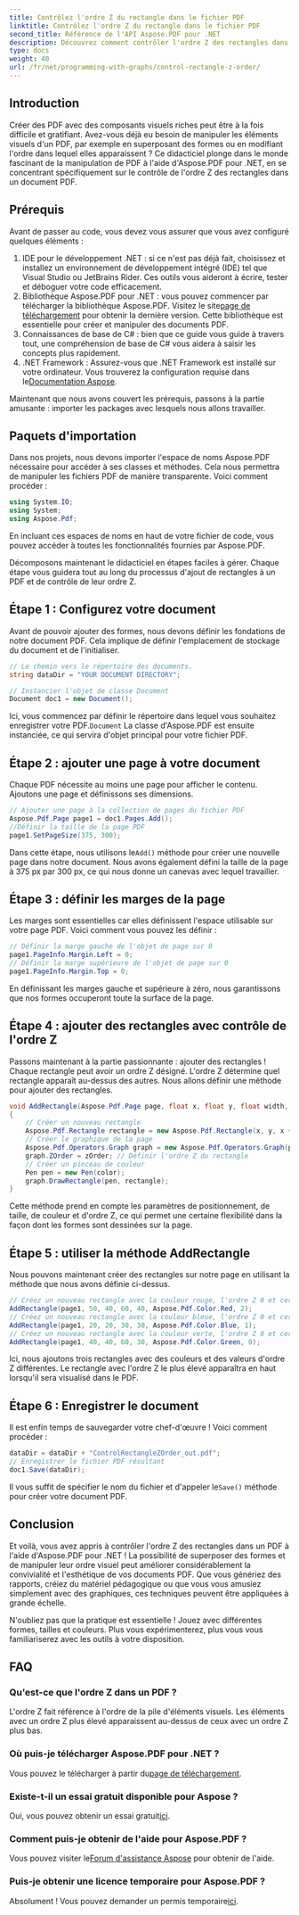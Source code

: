 ```yaml
---
title: Contrôlez l'ordre Z du rectangle dans le fichier PDF
linktitle: Contrôlez l'ordre Z du rectangle dans le fichier PDF
second_title: Référence de l'API Aspose.PDF pour .NET
description: Découvrez comment contrôler l'ordre Z des rectangles dans un PDF à l'aide d'Aspose.PDF pour .NET dans ce didacticiel détaillé étape par étape. Idéal pour les développeurs souhaitant améliorer leurs documents PDF.
type: docs
weight: 40
url: /fr/net/programming-with-graphs/control-rectangle-z-order/
---
```

## Introduction

Créer des PDF avec des composants visuels riches peut être à la fois difficile et gratifiant. Avez-vous déjà eu besoin de manipuler les éléments visuels d'un PDF, par exemple en superposant des formes ou en modifiant l'ordre dans lequel elles apparaissent ? Ce didacticiel plonge dans le monde fascinant de la manipulation de PDF à l'aide d'Aspose.PDF pour .NET, en se concentrant spécifiquement sur le contrôle de l'ordre Z des rectangles dans un document PDF. 

## Prérequis 

Avant de passer au code, vous devez vous assurer que vous avez configuré quelques éléments :

1. IDE pour le développement .NET : si ce n'est pas déjà fait, choisissez et installez un environnement de développement intégré (IDE) tel que Visual Studio ou JetBrains Rider. Ces outils vous aideront à écrire, tester et déboguer votre code efficacement.
2.  Bibliothèque Aspose.PDF pour .NET : vous pouvez commencer par télécharger la bibliothèque Aspose.PDF. Visitez le site[page de téléchargement](https://releases.aspose.com/pdf/net/) pour obtenir la dernière version. Cette bibliothèque est essentielle pour créer et manipuler des documents PDF.
3. Connaissances de base de C# : bien que ce guide vous guide à travers tout, une compréhension de base de C# vous aidera à saisir les concepts plus rapidement.
4.  .NET Framework : Assurez-vous que .NET Framework est installé sur votre ordinateur. Vous trouverez la configuration requise dans le[Documentation Aspose](https://reference.aspose.com/pdf/net/).

Maintenant que nous avons couvert les prérequis, passons à la partie amusante : importer les packages avec lesquels nous allons travailler.

## Paquets d'importation

Dans nos projets, nous devons importer l'espace de noms Aspose.PDF nécessaire pour accéder à ses classes et méthodes. Cela nous permettra de manipuler les fichiers PDF de manière transparente. Voici comment procéder :

```csharp
using System.IO;
using System;
using Aspose.Pdf;
```

En incluant ces espaces de noms en haut de votre fichier de code, vous pouvez accéder à toutes les fonctionnalités fournies par Aspose.PDF.

Décomposons maintenant le didacticiel en étapes faciles à gérer. Chaque étape vous guidera tout au long du processus d'ajout de rectangles à un PDF et de contrôle de leur ordre Z.

## Étape 1 : Configurez votre document

Avant de pouvoir ajouter des formes, nous devons définir les fondations de notre document PDF. Cela implique de définir l'emplacement de stockage du document et de l'initialiser.

```csharp
// Le chemin vers le répertoire des documents.
string dataDir = "YOUR DOCUMENT DIRECTORY";

// Instancier l'objet de classe Document
Document doc1 = new Document();
```
 Ici, vous commencez par définir le répertoire dans lequel vous souhaitez enregistrer votre PDF.`Document` La classe d'Aspose.PDF est ensuite instanciée, ce qui servira d'objet principal pour votre fichier PDF.

## Étape 2 : ajouter une page à votre document

Chaque PDF nécessite au moins une page pour afficher le contenu. Ajoutons une page et définissons ses dimensions.

```csharp
// Ajouter une page à la collection de pages du fichier PDF
Aspose.Pdf.Page page1 = doc1.Pages.Add();
//Définir la taille de la page PDF
page1.SetPageSize(375, 300);
```
 Dans cette étape, nous utilisons le`Add()` méthode pour créer une nouvelle page dans notre document. Nous avons également défini la taille de la page à 375 px par 300 px, ce qui nous donne un canevas avec lequel travailler.

## Étape 3 : définir les marges de la page 

Les marges sont essentielles car elles définissent l'espace utilisable sur votre page PDF. Voici comment vous pouvez les définir :

```csharp
// Définir la marge gauche de l'objet de page sur 0
page1.PageInfo.Margin.Left = 0;
// Définir la marge supérieure de l'objet de page sur 0
page1.PageInfo.Margin.Top = 0;
```
En définissant les marges gauche et supérieure à zéro, nous garantissons que nos formes occuperont toute la surface de la page.

## Étape 4 : ajouter des rectangles avec contrôle de l'ordre Z

Passons maintenant à la partie passionnante : ajouter des rectangles ! Chaque rectangle peut avoir un ordre Z désigné. L'ordre Z détermine quel rectangle apparaît au-dessus des autres. Nous allons définir une méthode pour ajouter des rectangles.

```csharp
void AddRectangle(Aspose.Pdf.Page page, float x, float y, float width, float height, Aspose.Pdf.Color color, int zOrder)
{
    // Créer un nouveau rectangle
    Aspose.Pdf.Rectangle rectangle = new Aspose.Pdf.Rectangle(x, y, x + width, y + height);
    // Créer le graphique de la page
    Aspose.Pdf.Operators.Graph graph = new Aspose.Pdf.Operators.Graph(page);
    graph.ZOrder = zOrder; // Définir l'ordre Z du rectangle
    // Créer un pinceau de couleur
    Pen pen = new Pen(color);
    graph.DrawRectangle(pen, rectangle);
}
```
Cette méthode prend en compte les paramètres de positionnement, de taille, de couleur et d'ordre Z, ce qui permet une certaine flexibilité dans la façon dont les formes sont dessinées sur la page.

## Étape 5 : utiliser la méthode AddRectangle

Nous pouvons maintenant créer des rectangles sur notre page en utilisant la méthode que nous avons définie ci-dessus.

```csharp
// Créez un nouveau rectangle avec la couleur rouge, l'ordre Z 0 et certaines dimensions
AddRectangle(page1, 50, 40, 60, 40, Aspose.Pdf.Color.Red, 2);
// Créez un nouveau rectangle avec la couleur bleue, l'ordre Z 0 et certaines dimensions
AddRectangle(page1, 20, 20, 30, 30, Aspose.Pdf.Color.Blue, 1);
// Créez un nouveau rectangle avec la couleur verte, l'ordre Z 0 et certaines dimensions
AddRectangle(page1, 40, 40, 60, 30, Aspose.Pdf.Color.Green, 0);
```
Ici, nous ajoutons trois rectangles avec des couleurs et des valeurs d'ordre Z différentes. Le rectangle avec l'ordre Z le plus élevé apparaîtra en haut lorsqu'il sera visualisé dans le PDF.

## Étape 6 : Enregistrer le document 

Il est enfin temps de sauvegarder votre chef-d'œuvre ! Voici comment procéder :

```csharp
dataDir = dataDir + "ControlRectangleZOrder_out.pdf";
// Enregistrer le fichier PDF résultant
doc1.Save(dataDir);
```
 Il vous suffit de spécifier le nom du fichier et d'appeler le`Save()` méthode pour créer votre document PDF.

## Conclusion 

Et voilà, vous avez appris à contrôler l'ordre Z des rectangles dans un PDF à l'aide d'Aspose.PDF pour .NET ! La possibilité de superposer des formes et de manipuler leur ordre visuel peut améliorer considérablement la convivialité et l'esthétique de vos documents PDF. Que vous génériez des rapports, créiez du matériel pédagogique ou que vous vous amusiez simplement avec des graphiques, ces techniques peuvent être appliquées à grande échelle.

N'oubliez pas que la pratique est essentielle ! Jouez avec différentes formes, tailles et couleurs. Plus vous expérimenterez, plus vous vous familiariserez avec les outils à votre disposition.

## FAQ

### Qu'est-ce que l'ordre Z dans un PDF ?
L'ordre Z fait référence à l'ordre de la pile d'éléments visuels. Les éléments avec un ordre Z plus élevé apparaissent au-dessus de ceux avec un ordre Z plus bas.

### Où puis-je télécharger Aspose.PDF pour .NET ?
 Vous pouvez le télécharger à partir du[page de téléchargement](https://releases.aspose.com/pdf/net/).

### Existe-t-il un essai gratuit disponible pour Aspose ?
 Oui, vous pouvez obtenir un essai gratuit[ici](https://releases.aspose.com/).

### Comment puis-je obtenir de l'aide pour Aspose.PDF ?
 Vous pouvez visiter le[Forum d'assistance Aspose](https://forum.aspose.com/c/pdf/10) pour obtenir de l'aide.

### Puis-je obtenir une licence temporaire pour Aspose.PDF ?
 Absolument ! Vous pouvez demander un permis temporaire[ici](https://purchase.aspose.com/temporary-license/).